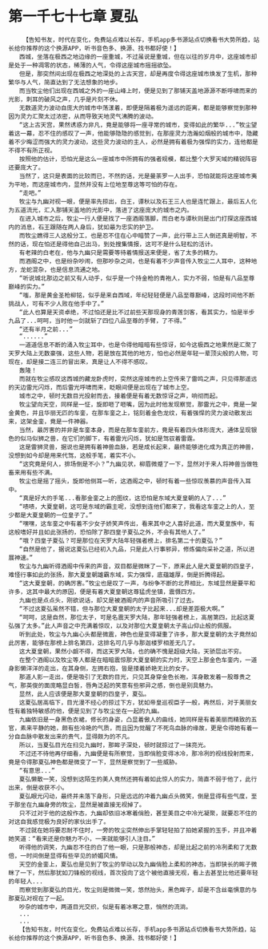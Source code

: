 # 第一千七十七章 夏弘
        【告知书友，时代在变化，免费站点难以长存，手机app多书源站点切换看书大势所趋，站长给你推荐的这个换源APP，听书音色多、换源、找书都好使！】
       西城，坐落在极西之地边缘的一座重城，不过虽说是重城，但在以往的岁月中，这座城市却是处于一种凋零的状态，稀薄的人气，令得这座城市摇摇欲坠。
       但是，那突然间出现在极西之地深处的上古天宫，却是再度令得这座城市焕发了生机，那种繁华与人气，简直达到了无法想象的地步。
       而当牧尘他们出现在西城之外的一座山峰上时，便是见到了那铺天盖地源源不断呼啸而来的光影，刺耳的破风之声，几乎是片刻不休。
       无数道灵力波动自庞大的城市中荡漾着，即便是隔着极为遥远的距离，都是能够察觉到那种因为灵力汇聚太过浓密，从而导致天地灵气沸腾的波动。
       “这上古天宫，果然诱惑力非凡，竟是能够将一座寻常的城市，变得如此的繁华...”牧尘望着这一幕，忍不住的感叹了一声，他能够隐隐的感觉到，在那座灵力浩瀚如烟般的城市中，隐藏着不少晦涩而强大的灵力波动，这些灵力波动的主人，必然是拥有着极为强悍的实力，连他都是不得不有所正视。
       按照他的估计，恐怕光是这么一座城市中所拥有的强者规模，都比整个大罗天域的精锐阵容还要庞大了。
       当然了，这只是表面的比较而已，不然的话，光是曼荼罗一人出手，恐怕就能将这座城市夷为平地，而这座城市内，显然并没有上位地至尊这等可怕的存在。
       “走吧。”
       牧尘与九幽对视一眼，便是率先掠出，白王，谭秋以及石王三人也是连忙跟上，最后五人化为五道流光，汇入那铺天盖地的光影中，落进了这座庞大的城市之内。
       在进入城市之后，牧尘一行人便是找了一座酒阁落脚，而白老与谭秋则是出门打探这座西城内的消息，石王跟随在两人身后，犹如最为忠实的护卫。
       而牧尘瞧得三人这般分工，也是忍不住在心中暗赞了一声，此行带上三人倒还真是明智，不然的话，现在怕还是得他自己出马，到处搜集情报，这可不是什么轻松的活计。
       有老辣的白老在，他与九幽只是需要等待着情报送来便是，省了太多的精力。
       而酒阁之中，也是纷杂吵闹，但那吵杂之间，也是有着不少声音传入牧尘二人耳中，这种地方，龙蛇混杂，也是信息流通之地。
       “听说城北那边之前又有人动手，似乎是一个持金枪的青袍人，实力不弱，怕是有八品至尊巅峰的实力。”
       “嗤，那是黄金圣枪柳铭，似乎是来自西域，年纪轻轻便是八品至尊巅峰，这段时间他不断挑战人，可有不少人败在他手中了。”
       “此人也算是天资卓绝，不过怕还是比不过前些天那现身的青莲剑客，看其实力，怕是半步九品了...呵呵，当时他一剑就斩了四位八品至尊的手臂，了不得。”
       “还有半月之前...”
       “......”
       一道道信息不断的涌入牧尘耳中，也是令得他暗暗有些惊讶，如今这极西之地果然是汇聚了天罗大陆上无数豪强，这些人物，若是放在其他的地方，怕也必然是年轻一辈顶尖般的人物，可现在，却是接二连三的冒出来，真是让人不得不感叹。
       轰隆！
       而就在牧尘感叹这西城的藏龙卧虎时，突然这座城市的上空传来了雷鸣之声，只见得那遥远的天边雷光闪烁，而后雷光呼啸而来，眨眼间便是出现在了城市上空。
       城市之中，顿时无数目光投射而去，接着便是有着无数惊讶之声，响彻而起。
       牧尘望向天空，同样是一怔，旋即咂了咂嘴，因为此时他发现察觉，那雷光之中，竟是一架金黄色，并且华丽无匹的车銮，在那车銮之上，铭刻着金色龙纹，有着强悍的灵力波动散发出来，这架金銮，竟是一件神器。
       当然，最厉害的并非是车銮本身，而是在那车銮前方，竟是有着四头体形庞大，通体呈现银色的似马似狮之兽，在它们的脚下，有着雷光闪烁，犹如是驾驭着雷霆。
       这是雷狮灵兽，据说也是拥有着神兽血脉，若是成长起来，最终能够进化成为真正的神兽，没想到如今却是用来代驾，这般手笔，着实不小。
       “这究竟是何人，排场倒是不小？”九幽见状，柳眉微蹙了一下，显然对于来人将神兽当做牲畜来用有些不满。
       牧尘也是摇了摇头，旋即他侧耳一听，这酒阁之中，顿时有着一些惊叹羡慕的声音传入耳中。
       “真是好大的手笔...看那金銮之上的图纹，这恐怕是东域大夏皇朝的人了...”
       “啧啧，大夏皇朝，这可是东域的霸主呢，没想到连他们都来了，我看这车銮之上的人，至少都是大夏皇朝的一位皇子了。”
       “嘿嘿，这车銮之中有着不少女子娇笑声传出，看来其中之人喜好此道，而大夏皇族中，有这般嗜好并且如此张扬的，恐怕除了那四皇子夏弘之外，不会有其他人了。”
       “哦？四皇子夏弘？可是那位在天罗大陆年轻强者榜上，排名第二十的夏弘？”
       “自然是他了，据说这夏弘已经初入九品，只是此人行事邪异，修炼偏向采补之道，所以进展神速。”
       牧尘与九幽听得酒阁中传来的声音，双目都是微眯了一下，原来此人是大夏皇朝的四皇子，难怪行事如此的张扬，那大夏皇朝雄霸东域，实力强悍，底蕴雄厚，倒是折腾得起。
       “这大夏皇朝，的确厉害。”牧尘也是叹了一声，与纷争不断的北界相比，东域显然是要平和许多，这其中最大的原因，便是有着大夏皇朝这尊猛虎坐镇，震慑四方。
       九幽也是点点头，刚欲说话，却又是被酒阁内的声音所吸引了过去。
       “不过这夏弘虽然不错，但与那位大夏皇朝的太子比起来...却是差距极大啊。”
       “呵呵，这是自然，那位太子，可是名震天罗大陆，那年轻强者榜上，高居第四，比起这夏弘强了太多。”此人声音之中充满着惊叹，以及对那位大夏皇朝太子高山仰止般的佩服。
       听到此处，牧尘与九幽心头都是微震，神色也是变得凝重了许多，那大夏皇朝的太子竟然如此厉害，能够在那榜上排名第四，这排名可几乎与那迦楼罗相差无几了。
       这大夏皇朝，果然小觑不得，而这天罗大陆，也的确不愧是超级大陆，天骄层出不穷。
       在整个酒阁以及牧尘等人都是在暗暗震惊那大夏皇朝的实力时，天空上那金色车銮内，一道身影懒洋洋的走出，在其身侧，左拥右抱，皆是搂着娇艳无比的女子。
       那道人影一走出，便是吸引了无数的目光，只见其身穿金色长袍，浑身散发着一股尊贵之气，那英俊的面庞略显白皙，唇角泛起的笑意有些邪异之感，倒也是别具魅力。
       显然，此人应该便是那大夏皇朝的四皇子，夏弘。
       这夏弘居高临下，目光漫不经心的掠过下方，犹如帝皇巡视臣子一般，再然后，对于美丽女性有着独特敏感的他，便是见到了与牧尘坐在一起的九幽。
       九幽依旧是一身黑色衣裙，修长的身姿，凸显着傲人的曲线，她同样是有着美丽而精致的五官，素来平静的她，颇有些冷艳的气质，而且因为觉醒了不死鸟血脉的缘故，更是令得她有着一分自血脉中散发出来的贵气，显得颇为的不凡。
       所以，当夏弘目光在扫见九幽时，那眸子深处，顿时就掠过了一抹亮光。
       不过还不待他再仔细看，九幽便是有所察觉，当即俏脸变得冰冷，那冷冽的视线投射而来，竟是令得那夏弘神色都是微变了一下，显然是察觉到了一些威胁。
       “有意思...”
       夏弘懒散一笑，没想到这陌生的美人竟然还拥有着如此惊人的实力，简直不弱于他了，此行出来，倒是收获不小。
       夏弘眼光闪动，最终并未落下身形，只是远远的冲着九幽点头微笑，倒是显得有些气度，至于那坐在九幽身旁的牧尘，显然是被直接无视掉了。
       只不过对于他的这般作态，九幽却依旧冰寒着俏脸，甚至美目之中冷光凝聚，就要忍不住的对这自我感觉极为良好的家伙出手了。
       不过就在她将要忍耐不住时，一旁的牧尘突然伸出手掌轻轻拍了拍她紧握的玉手，并且冲着她笑道：“看来还是你魅力不小，一来就能够引人注目。”
       听得他的调笑，九幽忍不住的白了他一眼，只是那般神态，却是比起之前的冷冽柔和了无数倍，一时间倒是显得有些罕见的娇媚风情。
       天空的金銮上，夏弘也是见到了牧尘的举动以及九幽俏脸上柔和的神态，当即狭长的眸子微眯了一下，然后那犹如刀锋般的视线，首次投向了这个被他直接无视，看上去甚至比他还要年轻的年轻人...
       而察觉到那夏弘的目光，牧尘则是微微一笑，悠然抬头，黑色眸子，却是不含丝毫惧意的与那夏弘对视在了一起。
       吵杂的城市中，两道目光交织，似是有着冰寒之意，悄然的流淌。
       ...
       ...
       【告知书友，时代在变化，免费站点难以长存，手机app多书源站点切换看书大势所趋，站长给你推荐的这个换源APP，听书音色多、换源、找书都好使！】